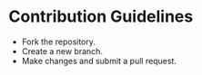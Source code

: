 # Contribution Guidelines
- Fork the repository.
- Create a new branch.
- Make changes and submit a pull request.
